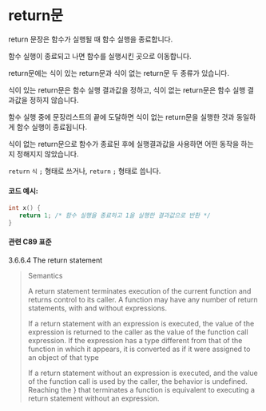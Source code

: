 # return문
return 문장은 함수가 실행될 때 함수 실행을 종료합니다. 

함수 실행이 종료되고 나면 함수를 실행시킨 곳으로 이동합니다. 

return문에는 식이 있는 return문과 식이 없는 return문 두 종류가 있습니다. 

식이 있는 return문은 함수 실행 결과값을 정하고, 식이 없는 return문은 함수 실행 결과값을 정하지 않습니다. 

함수 실행 중에 문장리스트의 끝에 도달하면 식이 없는 return문을 실행한 것과 동일하게 함수 실행이 종료됩니다.

식이 없는 return문으로 함수가 종료된 후에 실행결과값을 사용하면 어떤 동작을 하는지 정해지지 않았습니다.

`return` `식` `;` 형태로 쓰거나, `return` `;` 형태로 씁니다.


#### 코드 예시:
```c
int x() {
   return 1; /* 함수 실행을 종료하고 1을 실행한 결과값으로 반환 */
}
```

#### 관련 C89 표준
3.6.6.4 The return statement
> Semantics
>
> A return statement terminates execution of the current function and returns control to its caller.
> A function may have any number of return statements, with and without expressions.
>
> If a return statement with an expression is executed,
> the value of the expression is returned to the caller as the value of the function call expression.
> If the expression has a type different from that of the function in which it appears,
> it is converted as if it were assigned to an object of that type
>
> If a return statement without an expression is executed, and the value of the function call is used by the caller, the behavior is undefined.
> Reaching the } that terminates a function is equivalent to executing a return statement without an expression.
